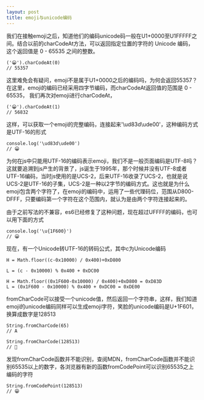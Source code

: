 ```yaml
---
layout: post
title: emoji与unicode编码
---
```


我们在接触emoji之后，知道他们的编码unicode码一般在U1+0000至U1FFFFF之间。结合以前的charCodeAt方法，可以返回指定位置的字符的 Unicode 编码，这个返回值是 0 - 65535 之间的整数。

~~~
('😀').charCodeAt(0)
// 55357
~~~

这里难免会有疑问，emoji不是属于U1+0000之后的编码吗，为何会返回55357？在这里，emoji的编码已经采用四字节编码，而charCodeAt返回值的范围是 0 - 65535， 我们再次对emoji进行charCodeAt，

~~~
('😀').charCodeAt(1)
// 56832
~~~

这样，可以获取一个emoji的完整编码，连接起来'\ud83d\ude00'，这种编码方式是UTF-16的形式

~~~
console.log('\ud83d\ude00')
// 😀
~~~

为何在js中只能用UTF-16的编码表示emoji，我们不是一般页面编码是UTF-8吗？这就要追溯到js产生的背景了，js诞生于1995年，那个时候并没有UTF-8或者UTF-16编码，当时js使用的是UCS-2，后来UTF-16收录了UCS-2，也就是说UCS-2是UTF-16的子集，UCS-2是一种以2字节的编码方式。这也就是为什么emoji包含两个字符了，在emoji的编码中，运用了一些代理码位，范围从D800-DFFF，只要编码第一个字符在这个范围内，就认为是由两个字符连接起来的。

由于之前写法的不兼容，es6已经修复了这种问题，现在超过UFFFF的编码，也可以用下面的方式

~~~
console.log('\u{1F600}')
// 😀
~~~

现在，有一个Unicode转UTF-16的转码公式，其中c为Unicode编码
~~~
H = Math.floor((c-0x10000) / 0x400)+0xD800

L = (c - 0x10000) % 0x400 + 0xDC00
~~~

~~~
H = Math.floor((0x1F600-0x10000) / 0x400)+0xD800 = 0xD83D
L = (0x1F600 - 0x10000) % 0x400 + 0xDC00 = 0xDE00
~~~

fromCharCode可以接受一个unicode值，然后返回一个字符串，这样，我们知道emoji的unicode编码同样可以生成emoji字符，笑脸的unicode编码是U+1F601，换算成数字是128513

~~~
String.fromCharCode(65)
// A

String.fromCharCode(128513)
// 
~~~
发现fromCharCode函数并不能识别，查阅MDN，fromCharCode函数并不能识别65535以上的数字，各浏览器有新的函数fromCodePoint可以识别65535之上编码的字符

~~~
String.fromCodePoint(128513)
// 😁
~~~
